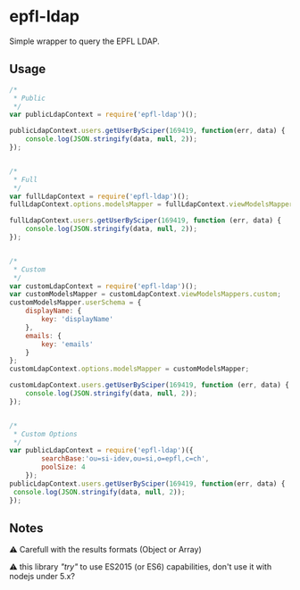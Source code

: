 ﻿# epfl-ldap

Simple wrapper to query the EPFL LDAP.

## Usage
```javascript
/*
 * Public
 */
var publicLdapContext = require('epfl-ldap')();

publicLdapContext.users.getUserBySciper(169419, function(err, data) {
    console.log(JSON.stringify(data, null, 2));
});


/*
 * Full
 */
var fullLdapContext = require('epfl-ldap')();
fullLdapContext.options.modelsMapper = fullLdapContext.viewModelsMappers.full;

fullLdapContext.users.getUserBySciper(169419, function (err, data) {
    console.log(JSON.stringify(data, null, 2));
});


/*
 * Custom
 */
var customLdapContext = require('epfl-ldap')();
var customModelsMapper = customLdapContext.viewModelsMappers.custom;
customModelsMapper.userSchema = {
    displayName: {
        key: 'displayName'
    },
    emails: {
        key: 'emails'
    }
};
customLdapContext.options.modelsMapper = customModelsMapper;

customLdapContext.users.getUserBySciper(169419, function (err, data) {
    console.log(JSON.stringify(data, null, 2));
});


/*
 * Custom Options
 */
var publicLdapContext = require('epfl-ldap')({
        searchBase:'ou=si-idev,ou=si,o=epfl,c=ch',
        poolSize: 4
    });
publicLdapContext.users.getUserBySciper(169419, function(err, data) {
 console.log(JSON.stringify(data, null, 2));
});
```


## Notes

⚠ Carefull with the results formats (Object or Array)

⚠ this library *"try"* to use ES2015 (or ES6) capabilities, don't use it with nodejs under 5.x?
